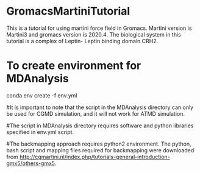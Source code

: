 # GromacsMartiniTutorial
This is a tutorial for using martini force field in Gromacs. Martini version is Martini3 and gromacs version is 2020.4. The biological system in this tutorial is a complex of Leptin- Leptin binding domain CRH2. 

# To create environment for MDAnalysis
conda env create -f env.yml

#It is important to note that the script in the MDAnalysis directory can only be used for CGMD simulation, and it will not work for ATMD simulation. 

#The script in MDAnalysis directory requires software and python libraries specified in env.yml script.

#The backmapping approach requires python2 environment. The python, bash script and mapping files required for backmapping were downloaded from http://cgmartini.nl/index.php/tutorials-general-introduction-gmx5/others-gmx5. 


